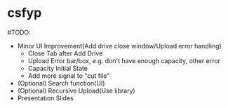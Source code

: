 # csfyp

#TODO:
* Minor UI Improvement(Add drive close window/Upload error handling)
  * Close Tab after Add Drive
  * Upload Error bar/box, e.g. don't have enough capacity, other error
  * Capacity Initial State
  * Add more signal to "cut file"
* (Optional) Search function(UI)
* (Optional) Recursive Upload(Use library)
* Presentation Slides
